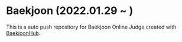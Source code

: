 # Baekjoon (2022.01.29 ~ )





This is a auto push repository for Baekjoon Online Judge created with [BaekjoonHub](https://github.com/BaekjoonHub/BaekjoonHub).
